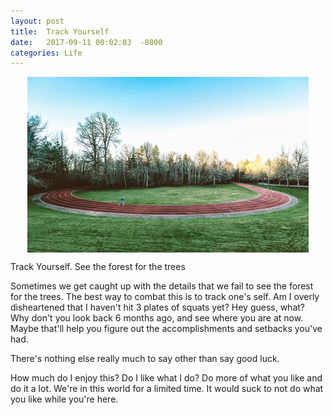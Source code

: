 ```yaml
---
layout: post
title:  Track Yourself
date:   2017-09-11 00:02:03  -0800
categories: Life
---
```



<img src="/assets/track.jpg" style="display: block; margin: auto;" width=""/>


Track Yourself.  See the forest for the trees

Sometimes we get caught up with the details that 
we fail to see the forest for the trees. The best way to combat this is to track
one's self. Am I overly disheartened that I haven't hit 3 plates of squats yet?
Hey guess, what? Why don't you look back 6 months ago, and see where you are at 
now. Maybe that'll help you figure out the accomplishments and setbacks you've had. 

There's nothing else really much to say other than say good luck. 

How much do I enjoy this? Do I like what I do? Do more of what you like and do it 
a lot. We're in this world for a limited time. It would suck to not do what you 
like while you're here. 


